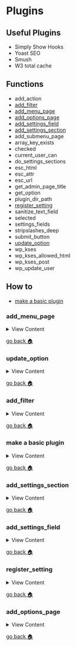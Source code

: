 
# Plugins

## Useful Plugins
- Simply Show Hooks
- Yoast SEO
- Smush
- W3 total cache

## Functions
- add_action
- [add_filter][add-filter]
- [add_menu_page][add-menu-page]
- [add_options_page][add-options-page]
- [add_settings_field][add-settings-field]
- [add_settings_section][add-settings-section]
- add_submenu_page
- array_key_exists
- checked
- current_user_can
- do_settings_sections
- esc_html
- esc_attr
- esc_url
- get_admin_page_title
- get_option
- plugin_dir_path
- [register_setting][register-setting] 
- sanitize_text_field
- selected
- settings_fields
- stripslashes_deep
- submit_button
- [update_option][update-option]
- wp_kses
- wp_kses_allowed_html
- wp_kses_post
- wp_update_user



## How to
- [make a basic plugin][basic-plugin]

[add-menu-page]:#add_menu_page
[update-option]:#update_option
[add-filter]:#add_filter
[basic-plugin]:#make-a-basic-plugin
[add-settings-section]:#add_settings_section
[home]:#plugins
[add-settings-field]:#add_settings_field
[add-options-page]:#add_options_page
[register-setting]:#register_setting


### add_menu_page
<details>
  <summary>
  View Content
  </summary>

**reference**
- [wordpress](https://developer.wordpress.org/reference/functions/add_menu_page/)

`add_menu_page( string $page_title, string $menu_title, string $capability, string $menu_slug, callable $function = '', string $icon_url = '', int $position = null )`


```
$page_title
(string) (Required) The text to be displayed in the title tags of the page when the menu is selected.

$menu_title
(string) (Required) The text to be used for the menu.

$capability
(string) (Required) The capability required for this menu to be displayed to the user.

$menu_slug
(string) (Required) The slug name to refer to this menu by. Should be unique for this menu page and only include lowercase alphanumeric, dashes, and underscores characters to be compatible with sanitize_key().

$function
(callable) (Optional) The function to be called to output the content for this page.

Default value: ''

$icon_url
(string) (Optional) The URL to the icon to be used for this menu.
* Pass a base64-encoded SVG using a data URI, which will be colored to match the color scheme. This should begin with 'data:image/svg+xml;base64,'.
* Pass the name of a Dashicons helper class to use a font icon, e.g. 'dashicons-chart-pie'.
* Pass 'none' to leave div.wp-menu-image empty so an icon can be added via CSS.

Default value: ''

$position
(int) (Optional) The position in the menu order this one should appear.

Default value: null



```

```php
/**
 * Register a custom menu page.
 */
function wpdocs_register_my_custom_menu_page() {
    add_menu_page(
        __( 'Custom Menu Title', 'textdomain' ),
        'custom menu',
        'manage_options',
        'myplugin/myplugin-admin.php',
        '',
        plugins_url( 'myplugin/images/icon.png' ),
        6
    );
}
add_action( 'admin_menu', 'wpdocs_register_my_custom_menu_page' );
```
</details>

[go back :house:][home]


### update_option
<details>
  <summary>
  View Content
  </summary>

  **reference**
  - [wordpress](https://developer.wordpress.org/reference/functions/update_option/)


  `update_option( string $option, mixed $value, string|bool $autoload = null )`

  **My defintion:** updates the value of the option, if the option does not exist
   it will create the option for you

```php
$option_name = 'my_custom_color_option' ;
$new_value = 'red';

if ( get_option( $option_name ) !== false ) {

    // The option already exists, so update it.
    update_option( $option_name, $new_value );

} else {

    // The option hasn't been created yet, so add it with $autoload set to 'no'.
    $deprecated = null;
    $autoload = 'no';
    add_option( $option_name, $new_value, $deprecated, $autoload );
}
```
</details>

[go back :house:][home]




### add_filter
<details>
  <summary>
  View Content
  </summary>

  **reference**
  - [wordpress](https://developer.wordpress.org/reference/functions/add_filter/)

  **My definition:** I think it grabs data from a specific hook and you are able to
  manipulate it and return the modified value

  `add_filter( string $tag, callable $function_to_add, int $priority = 10, int $accepted_args = 1 )`

```php
// returns six sections from the front page of the website

add_filter( 'twentyseventeen_front_page_sections', 'prefix_custom_front_page_sections' );

function prefix_custom_front_page_sections( $num_sections )
{
        return 6;
}



```
</details>

[go back :house:][home]


### make a basic plugin
<details>
  <summary>
  View Content
  </summary>

  **reference**
  - [WordPress Settings API Tutorial with Examples](http://qnimate.com/wordpress-settings-api-a-comprehensive-developers-guide/)

```

```
</details>

[go back :house:][home]


### add_settings_section
<details>
  <summary>
  View Content
  </summary>

  **reference**
  - [wordpress](https://developer.wordpress.org/reference/functions/add_settings_section/)

```php
add_settings_section(
    'eg_setting_section',
    __( 'Example settings section in reading', 'textdomain' ),
    'wpdocs_setting_section_callback_function',
    'reading'
);

/**
 * Settings section display callback.
 *
 * @param array $args Display arguments.
 */
function wpdocs_setting_section_callback_function( $args ) {
    // echo section intro text here
    echo '<p>id: ' . esc_html( $args['id'] ) . '</p>';                         // id: eg_setting_section
    echo '<p>title: ' . apply_filters( 'the_title', $args['title'] ) . '</p>'; // title: Example settings section in reading
    echo '<p>callback: ' . esc_html( $args['callback'] ) . '</p>';             // callback: eg_setting_section_callback_function
}
```
</details>

[go back :house:][home]

### add_settings_field
<details>
  <summary>
  View Content
  </summary>

  **reference**
  - [wordpress](https://developer.wordpress.org/reference/functions/add_settings_field/)

```php
add_settings_field( 'myprefix_setting-id',
    'This is the setting title',
    'myprefix_setting_callback_function',
    'general',
    'myprefix_settings-section-name',
    array( 'label_for' => 'myprefix_setting-id' ) );
```
</details>

[go back :house:][home]



### register_setting
<details>
  <summary>
  View Content
  </summary>
**reference**
- [wordpress](https://developer.wordpress.org/reference/functions/register_setting/)

```php
/**
* Registers a text field setting for Wordpress 4.7 and higher.
**/
function register_my_setting() {
    $args = array(
            'type' => 'string',
            'sanitize_callback' => 'sanitize_text_field',
            'default' => NULL,
            );
    register_setting( 'my_options_group', 'my_option_name', $args );
}
add_action( 'admin_init', 'register_my_setting' );
```
</details>

[go back :house:][home]

### add_options_page

<details>
  <summary>
  View Content
  </summary>

**reference**
- [wordpress](https://developer.wordpress.org/reference/functions/add_options_page/)

```

```
</details>

[go back :house:][home]
